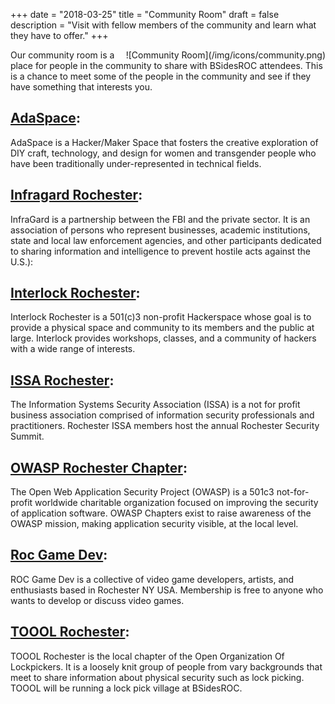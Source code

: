 +++
date = "2018-03-25"
title = "Community Room"
draft = false
description = "Visit with fellow members of the community and learn what they have to offer."
+++

<div style="float: right">
![Community Room](/img/icons/community.png)
</div>
Our community room is a place for people in the community to share with BSidesROC attendees. This
is a chance to meet some of the people in the community and see if they have something that interests you. 

## [AdaSpace](http://adaspace.org/):
AdaSpace is a Hacker/Maker Space that fosters the creative exploration of DIY craft, technology, and design for women and transgender people who have been traditionally under-represented in technical fields.

## [Infragard Rochester](http://www.infragardrocs.org/):
InfraGard is a partnership between the FBI and the private sector. It is an association of persons who represent businesses, academic institutions, state and local law enforcement agencies, and other participants dedicated to sharing information and intelligence to prevent hostile acts against the U.S.):

## [Interlock Rochester](https://www.interlockroc.org/): 
Interlock Rochester is a 501(c)3 non-profit Hackerspace whose goal is to provide a physical space and community to its members and the public at large. Interlock provides workshops, classes, and a community of hackers with a wide range of interests.


## [ISSA Rochester](https://www.rocissa.org/):
The Information Systems Security Association (ISSA) is a not for profit business association comprised of information security professionals and practitioners. Rochester ISSA members host the annual Rochester Security Summit.

## [OWASP Rochester Chapter](https://www.owasp.org/index.php/Rochester):
The Open Web Application Security Project (OWASP) is a 501c3 not-for-profit worldwide charitable organization focused on improving the security of application software. OWASP Chapters exist to raise awareness of the OWASP mission, making application security visible, at the local level.

## [Roc Game Dev](http://rocgamedev.com/):
ROC Game Dev is a collective of video game developers, artists, and enthusiasts based in Rochester NY USA. Membership is free to anyone who wants to develop or discuss video games.

## [TOOOL Rochester](https://tooolroc.org/):
TOOOL Rochester is the local chapter of the Open Organization Of Lockpickers. It is a loosely knit group of people from vary backgrounds that meet to share information about physical security such as lock picking. TOOOL will be running a lock pick village at BSidesROC.
